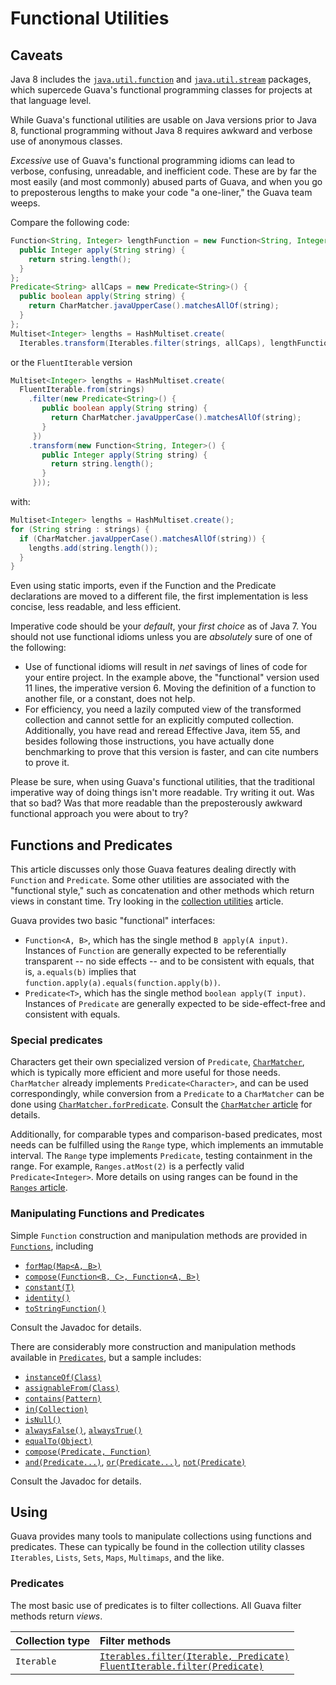 # Functional Utilities

## Caveats

Java 8 includes the [`java.util.function`] and [`java.util.stream`] packages,
which supercede Guava's functional programming classes for projects at that
language level.

While Guava's functional utilities are usable on Java versions prior to Java 8,
functional programming without Java 8 requires awkward and verbose use of
anonymous classes.

*Excessive* use of Guava's functional programming idioms can lead to verbose,
confusing, unreadable, and inefficient code. These are by far the most easily
(and most commonly) abused parts of Guava, and when you go to preposterous
lengths to make your code "a one-liner," the Guava team weeps.

Compare the following code:

```java
Function<String, Integer> lengthFunction = new Function<String, Integer>() {
  public Integer apply(String string) {
    return string.length();
  }
};
Predicate<String> allCaps = new Predicate<String>() {
  public boolean apply(String string) {
    return CharMatcher.javaUpperCase().matchesAllOf(string);
  }
};
Multiset<Integer> lengths = HashMultiset.create(
  Iterables.transform(Iterables.filter(strings, allCaps), lengthFunction));
```

or the `FluentIterable` version

```java
Multiset<Integer> lengths = HashMultiset.create(
  FluentIterable.from(strings)
    .filter(new Predicate<String>() {
       public boolean apply(String string) {
         return CharMatcher.javaUpperCase().matchesAllOf(string);
       }
     })
    .transform(new Function<String, Integer>() {
       public Integer apply(String string) {
         return string.length();
       }
     }));
```

with:

```java
Multiset<Integer> lengths = HashMultiset.create();
for (String string : strings) {
  if (CharMatcher.javaUpperCase().matchesAllOf(string)) {
    lengths.add(string.length());
  }
}
```

Even using static imports, even if the Function and the Predicate declarations
are moved to a different file, the first implementation is less concise, less
readable, and less efficient.

Imperative code should be your *default*, your *first choice* as of Java 7. You
should not use functional idioms unless you are *absolutely* sure of one of the
following:

*   Use of functional idioms will result in *net* savings of lines of code for
    your entire project. In the example above, the "functional" version used 11
    lines, the imperative version 6. Moving the definition of a function to
    another file, or a constant, does not help.
*   For efficiency, you need a lazily computed view of the transformed
    collection and cannot settle for an explicitly computed collection.
    Additionally, you have read and reread Effective Java, item 55, and besides
    following those instructions, you have actually done benchmarking to prove
    that this version is faster, and can cite numbers to prove it.

Please be sure, when using Guava's functional utilities, that the traditional
imperative way of doing things isn't more readable. Try writing it out. Was that
so bad? Was that more readable than the preposterously awkward functional
approach you were about to try?

## Functions and Predicates

This article discusses only those Guava features dealing directly with
`Function` and `Predicate`. Some other utilities are associated with the
"functional style," such as concatenation and other methods which return views
in constant time. Try looking in the [collection utilities] article.

Guava provides two basic "functional" interfaces:

*   `Function<A, B>`, which has the single method `B apply(A input)`. Instances
    of `Function` are generally expected to be referentially transparent -- no
    side effects -- and to be consistent with equals, that is, `a.equals(b)`
    implies that `function.apply(a).equals(function.apply(b))`.
*   <a name="predicate"></a> `Predicate<T>`, which has the single method
    `boolean apply(T input)`. Instances of `Predicate` are generally expected to
    be side-effect-free and consistent with equals.

### Special predicates

Characters get their own specialized version of `Predicate`, [`CharMatcher`],
which is typically more efficient and more useful for those needs. `CharMatcher`
already implements `Predicate<Character>`, and can be used correspondingly,
while conversion from a `Predicate` to a `CharMatcher` can be done using
[`CharMatcher.forPredicate`]. Consult the [`CharMatcher` article] for details.

Additionally, for comparable types and comparison-based predicates, most needs
can be fulfilled using the `Range` type, which implements an immutable interval.
The `Range` type implements `Predicate`, testing containment in the range. For
example, `Ranges.atMost(2)` is a perfectly valid `Predicate<Integer>`. More
details on using ranges can be found in the [`Ranges` article].

### Manipulating Functions and Predicates

Simple `Function` construction and manipulation methods are provided in
[`Functions`], including

*   [`forMap(Map<A, B>)`]
*   [`compose(Function<B, C>, Function<A, B>)`]
*   [`constant(T)`]
*   [`identity()`]
*   [`toStringFunction()`]

Consult the Javadoc for details.

There are considerably more construction and manipulation methods available in
[`Predicates`], but a sample includes:

*   [`instanceOf(Class)`]
*   [`assignableFrom(Class)`]
*   [`contains(Pattern)`]
*   [`in(Collection)`]
*   [`isNull()`]
*   [`alwaysFalse()`], [`alwaysTrue()`]
*   [`equalTo(Object)`]
*   [`compose(Predicate, Function)`]
*   [`and(Predicate...)`], [`or(Predicate...)`], [`not(Predicate)`]

Consult the Javadoc for details.

## Using

Guava provides many tools to manipulate collections using functions and
predicates. These can typically be found in the collection utility classes
`Iterables`, `Lists`, `Sets`, `Maps`, `Multimaps`, and the like.

### Predicates

The most basic use of predicates is to filter collections. All Guava filter
methods return *views*.

| Collection type | Filter methods                                       |
| :-------------- | :--------------------------------------------------- |
| `Iterable`      | [`Iterables.filter(Iterable, Predicate)`]<br>[`FluentIterable.filter(Predicate)`] |

[`java.util.function`]: https://docs.oracle.com/javase/8/docs/api/java/util/function
[`java.util.stream`]: https://docs.oracle.com/javase/8/docs/api/java/util/stream

[collection utilities]: CollectionUtilitiesExplained

[`CharMatcher`]: http://google.github.io/guava/releases/snapshot/api/docs/com/google/common/base/CharMatcher.html
[`CharMatcher.forPredicate`]: http://google.github.io/guava/releases/snapshot/api/docs/com/google/common/base/CharMatcher.html#forPredicate-com.google.common.base.Predicate-

[`CharMatcher` article]: StringsExplained#CharMatcher
[`Ranges` article]: RangesExplained

[`Functions`]: http://google.github.io/guava/releases/snapshot/api/docs/com/google/common/base/Functions.html
[`forMap(Map<A, B>)`]: http://google.github.io/guava/releases/snapshot/api/docs/com/google/common/base/Functions.html#forMap-java.util.Map-
[`compose(Function<B, C>, Function<A, B>)`]: http://google.github.io/guava/releases/snapshot/api/docs/com/google/common/base/Functions.html#compose-com.google.common.base.Function-com.google.common.base.Function-
[`constant(T)`]: http://google.github.io/guava/releases/snapshot/api/docs/com/google/common/base/Functions.html#constant-E-
[`identity()`]: http://google.github.io/guava/releases/snapshot/api/docs/com/google/common/base/Functions.html#identity--
[`toStringFunction()`]: http://google.github.io/guava/releases/snapshot/api/docs/com/google/common/base/Functions.html#toStringFunction--
[`Predicates`]: http://google.github.io/guava/releases/snapshot/api/docs/com/google/common/base/Predicates.html
[`instanceOf(Class)`]: http://google.github.io/guava/releases/snapshot/api/docs/com/google/common/base/Predicates.html#instanceOf-java.lang.Class-
[`assignableFrom(Class)`]: http://google.github.io/guava/releases/snapshot/api/docs/com/google/common/base/Predicates.html#assignableFrom-java.lang.Class-
[`contains(Pattern)`]: http://google.github.io/guava/releases/snapshot/api/docs/com/google/common/base/Predicates.html#contains-java.util.regex.Pattern-
[`in(Collection)`]: http://google.github.io/guava/releases/snapshot/api/docs/com/google/common/base/Predicates.html#in-java.util.Collection-
[`isNull()`]: http://google.github.io/guava/releases/snapshot/api/docs/com/google/common/base/Predicates.html#isNull--
[`alwaysFalse()`]: http://google.github.io/guava/releases/snapshot/api/docs/com/google/common/base/Predicates.html#alwaysFalse--
[`alwaysTrue()`]: http://google.github.io/guava/releases/snapshot/api/docs/com/google/common/base/Predicates.html#alwaysTrue--
[`equalTo(Object)`]: http://google.github.io/guava/releases/snapshot/api/docs/com/google/common/base/Predicates.html#equalTo-T-
[`compose(Predicate, Function)`]: http://google.github.io/guava/releases/snapshot/api/docs/com/google/common/base/Predicates.html#compose-com.google.common.base.Predicate-com.google.common.base.Function-
[`and(Predicate...)`]: http://google.github.io/guava/releases/snapshot/api/docs/com/google/common/base/Predicates.html#and-com.google.common.base.Predicate...-
[`or(Predicate...)`]: http://google.github.io/guava/releases/snapshot/api/docs/com/google/common/base/Predicates.html#or-com.google.common.base.Predicate...-
[`not(Predicate)`]: http://google.github.io/guava/releases/snapshot/api/docs/com/google/common/base/Predicates.html#not-com.google.common.base.Predicate-
[`Iterables.filter(Iterable, Predicate)`]: http://google.github.io/guava/releases/snapshot/api/docs/com/google/common/collect/Iterables.html#filter-java.lang.Iterable-com.google.common.base.Predicate-
[`FluentIterable.filter(Predicate)`]: http://google.github.io/guava/releases/12.0/api/docs/com/google/common/collect/FluentIterable.html#filter-com.google.common.base.Predicate-
